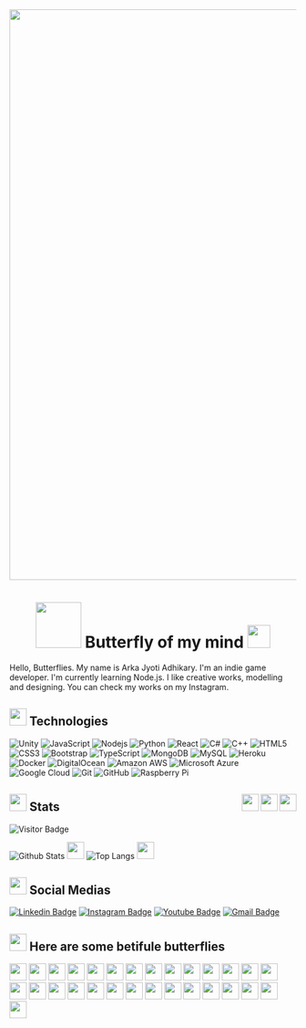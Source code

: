 <div class="container">
	<img src="https://media.giphy.com/media/Vn5t5UhLoqByw/giphy.gif" width="1000px">
    	<h1 align="center"><img src="https://media.giphy.com/media/88jkqdNPMSXJv8OLcy/giphy.gif" width="80px"> Butterfly of my mind 
	<img src="https://media.giphy.com/media/RH8445m162t13Gadzf/giphy.gif" width="40px"></h1>
</div>
Hello, Butterflies.
	My name is Arka Jyoti Adhikary. I'm an indie game developer. I'm currently learning Node.js. I like creative works, modelling and designing.
You can check my works on my Instagram.

  
## <img src="https://media.giphy.com/media/mEggiKAI8llUpjgFKE/giphy.gif" width="30px"> Technologies      

![Unity](https://img.shields.io/badge/-Unity%20-C51A4A?style=flat-square&logo=unity)
![JavaScript](https://img.shields.io/badge/-JavaScript-black?style=flat-square&logo=javascript)
![Nodejs](https://img.shields.io/badge/-Nodejs-black?style=flat-square&logo=Node.js)
![Python](https://img.shields.io/badge/-Python-black?style=flat-square&logo=Python)
![React](https://img.shields.io/badge/-React-black?style=flat-square&logo=react)
![C#](https://img.shields.io/badge/-C#-black?style=flat-square&logo=c#)
![C++](https://img.shields.io/badge/-C++-00599C?style=flat-square&logo=c)
![HTML5](https://img.shields.io/badge/-HTML5-E34F26?style=flat-square&logo=html5&logoColor=white)
![CSS3](https://img.shields.io/badge/-CSS3-1572B6?style=flat-square&logo=css3)
![Bootstrap](https://img.shields.io/badge/-Bootstrap-563D7C?style=flat-square&logo=bootstrap)
![TypeScript](https://img.shields.io/badge/-TypeScript-007ACC?style=flat-square&logo=typescript)
![MongoDB](https://img.shields.io/badge/-MongoDB-black?style=flat-square&logo=mongodb)
![MySQL](https://img.shields.io/badge/-MySQL-black?style=flat-square&logo=mysql)
![Heroku](https://img.shields.io/badge/-Heroku-430098?style=flat-square&logo=heroku)
![Docker](https://img.shields.io/badge/-Docker-black?style=flat-square&logo=docker)
![DigitalOcean](https://img.shields.io/badge/-Digital%20Ocean-darkblue?style=flat-square&logo=digitalocean)
![Amazon AWS](https://img.shields.io/badge/Amazon%20AWS-232F3E?style=flat-square&logo=amazon-aws)
![Microsoft Azure](https://img.shields.io/badge/Microsoft%20Azure-232F7E?style=flat-square&logo=microsoft-azure)
![Google Cloud](https://img.shields.io/badge/Google%20Cloud-black?style=flat-square&logo=google-cloud)
![Git](https://img.shields.io/badge/-Git-black?style=flat-square&logo=git)
![GitHub](https://img.shields.io/badge/-GitHub-181717?style=flat-square&logo=github)
![Raspberry Pi](https://img.shields.io/badge/-Raspberry%20Pi-C51A4A?style=flat-square&logo=raspberry-pi)



## <img src="https://media.giphy.com/media/J5q3QN5lHoEmAXQUXi/giphy.gif" width="30px"> Stats <img src="https://media.giphy.com/media/ZdaBPJhsR0SPfkkScu/giphy.gif" width="30px" align ="right"><img src="https://media.giphy.com/media/J5q3QN5lHoEmAXQUXi/giphy.gif" width="30px" align ="right"><img src="https://media.giphy.com/media/mEggiKAI8llUpjgFKE/giphy.gif" width="30px" align ="right">

![Visitor Badge](https://visitor-badge.laobi.icu/badge?page_id=arkajyotiadhikary)

![Github Stats](https://github-readme-stats.vercel.app/api?username=arkajyotiadhikary&count_private=true&show_icons=true&include_all_commits=true)
<img src="https://media.giphy.com/media/Bo1CaIykcQIWA/giphy.gif" width="30px">
![Top Langs](https://github-readme-stats.vercel.app/api/top-langs/?username=arkajyotiadhikary&hide=TeX&layout=compact)
<img src="https://media.giphy.com/media/LODja4X9Ld96zjFlxH/giphy.gif" width="30px">



## <img src="https://media.giphy.com/media/ZdaBPJhsR0SPfkkScu/giphy.gif" width="30px"> Social Medias

[![Linkedin Badge](https://img.shields.io/badge/-arkajyotiadhikary-blue?style=flat-square&logo=Linkedin&logoColor=white&link=https://www.linkedin.com/in/arka-jyoti-a-5332b6196/)](https://www.linkedin.com/in/arka-jyoti-a-5332b6196/)
[![Instagram Badge](https://img.shields.io/badge/-butterflyofmymind-purple?style=flat-square&logo=instagram&logoColor=white&link=https://instagram.com/arkajyotiadhikary/)](https://instagram.com/arkajyotiadhikary)
[![Youtube Badge](https://img.shields.io/badge/-arkajyotiadhikary-black?style=flat-square&logo=youtube&logoColor=white&link=https://www.youtube.com/channel/UCL9N71eL8rPLL11G_jkWFEw)](https://www.youtube.com/channel/UCL9N71eL8rPLL11G_jkWFEw)
[![Gmail Badge](https://img.shields.io/badge/-arkajyotiadhikary15@gmail.com-c14438?style=flat-square&logo=Gmail&logoColor=white&link=arkajyotiadhikary15@gmail@gmail.com)](mailto:arkajyotiadhikary15@gmail@gmail.com)

## <img src="https://media.giphy.com/media/1n8aD5ARVdyTICCyae/giphy.gif" width="30px"> Here are some betifule butterflies 

<div>
	<img src="https://media.giphy.com/media/ZdaBPJhsR0SPfkkScu/giphy.gif" width="30px">
	<img src="https://media.giphy.com/media/J5q3QN5lHoEmAXQUXi/giphy.gif" width="30px">
	<img src="https://media.giphy.com/media/mEggiKAI8llUpjgFKE/giphy.gif" width="30px">
	<img src="https://media.giphy.com/media/1Agjcd6wcRQeorkdHZ/giphy.gif" width="30px">
	<img src="https://media.giphy.com/media/Bo1CaIykcQIWA/giphy.gif" width="30px">
	<img src="https://media.giphy.com/media/S5PPHRtCZAvtj0pAXG/giphy.gif" width="30px">
	<img src="https://media.giphy.com/media/S5PPHRtCZAvtj0pAXG/giphy.gif" width="30px">
	<img src="https://media.giphy.com/media/JTUUx90VKS8c2FThu1/giphy.gif" width="30px">
	<img src="https://media.giphy.com/media/ZdaBPJhsR0SPfkkScu/giphy.gif" width="30px">
	<img src="https://media.giphy.com/media/fV2p7fsd3G4qyOSPcU/giphy.gif" width="30px">
	<img src="https://media.giphy.com/media/Pn7TZffipFcFeLKbWA/giphy.gif" width="30px">
	<img src="https://media.giphy.com/media/LODja4X9Ld96zjFlxH/giphy.gif" width="30px">
	<img src="https://media.giphy.com/media/S5PPHRtCZAvtj0pAXG/giphy.gif" width="30px">
	<img src="https://media.giphy.com/media/XGh9NYkzJXBzvpaWOY/giphy.gif" width="30px">
	<img src="https://media.giphy.com/media/fWr5viYTzcwhtcr3EV/giphy.gif" width="30px">
	<img src="https://media.giphy.com/media/RJQHBKEBYBlSwoJGRC/giphy.gif" width="30px">
	<img src="https://media.giphy.com/media/TLb2Fi1urmSX56dCGf/giphy.gif" width="30px">
	<img src="https://media.giphy.com/media/j2voWHXKXE2SjSPArj/giphy.gif" width="30px">
	<img src="https://media.giphy.com/media/UowB1aIjUUzYkW3Ubb/giphy.gif" width="30px">
	<img src="https://media.giphy.com/media/j2voWHXKXE2SjSPArj/giphy.gif" width="30px">
	<img src="https://media.giphy.com/media/UowB1aIjUUzYkW3Ubb/giphy.gif" width="30px">
	<img src="https://media.giphy.com/media/1n8aD5ARVdyTICCyae/giphy.gif" width="30px">
	<img src="https://media.giphy.com/media/MdGEoGADUhvkB3Ybie/giphy.gif" width="30px">
	<img src="https://media.giphy.com/media/Td3cvykFXaE4vGSNdv/giphy.gif" width="30px">
	<img src="https://media.giphy.com/media/xUA7b6CN3JlaPWexYA/giphy.gif" width="30px">
	<img src="https://media.giphy.com/media/QgWWPGmstylEY/giphy.gif" width="30px">
	<img src="https://media.giphy.com/media/jxPNeo1EKg3m0/giphy.gif" width="30px">
	<img src="https://media.giphy.com/media/12pzWhhXfl7WUg/giphy.gif" width="30px">
	<img src="https://media.giphy.com/media/huUB3QEzqLkEe6raDa/giphy.gif" width="30px">
</div>
